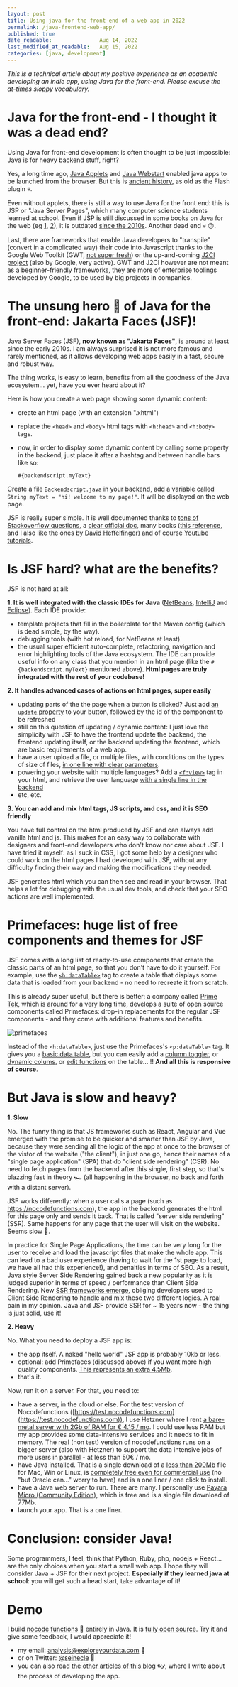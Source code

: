 ```yaml
---
layout: post
title: Using java for the front-end of a web app in 2022
permalink: /java-frontend-web-app/
published: true
date_readable:               Aug 14, 2022
last_modified_at_readable:   Aug 15, 2022
categories: [java, development]
---
```


*This is a technical article about my positive experience as an academic developing an indie app, using Java for the front-end.
Please excuse the at-times sloppy vocabulary.*

# Java for the front-end - I thought it was a dead end?

Using Java for front-end development is often thought to be just impossible: Java is for heavy backend stuff, right?

Yes, a long time ago, [Java Applets](https://en.wikipedia.org/wiki/Java_applet) and [Java Webstart](https://en.wikipedia.org/wiki/Java_Web_Start) enabled java apps to be launched from the browser. But this is [ancient history](https://www.slideshare.net/HendrikEbbers/java-webstart-is-dead-what-should-we-do-now), as old as the Flash plugin 💀.

Even without applets, there is still a way to use Java for the front end: this is JSP or "Java Server Pages", which many computer science students learned at school.
Even if JSP is still discussed in some books on Java for the web (eg [1](https://www.amazon.com/Java-Jakarta-Recipes-Problem-Solution-Enterprise-ebook/dp/B0B6Z9JTNH), [2](https://www.amazon.com/Beginning-Jakarta-Web-Development-Applications/dp/1484258657)), it is outdated [since the 2010s](https://odoepner.wordpress.com/2015/03/11/is-jsp-an-unsupported-deprecated-part-of-jee/). Another dead end 💀 😔. 

Last, there are frameworks that enable Java developers to "transpile" (convert in a complicated way) their code into Javascript thanks to the Google Web Toolkit (GWT, [not super fresh](https://groups.google.com/g/google-web-toolkit/c/FeEI0Rl7cyw/m/OU0HHvxtBQAJ?pli=1)) or the up-and-coming [J2Cl project](https://github.com/google/j2cl) (also by Google, very active).
GWT and J2Cl however are not meant as a beginner-friendly frameworks, they are more of enterprise toolings developed by Google, to be used by big projects in companies.

# The unsung hero 🌈 of Java for the front-end: Jakarta Faces (JSF)!

Java Server Faces (JSF), **now known as "Jakarta Faces"**, is around at least since the early 2010s. I am always surprised it is not more famous and rarely mentioned, as it allows developing web apps easily in a fast, secure and robust way.

The thing works, is easy to learn, benefits from all the goodness of the Java ecosystem... yet, have you ever heard about it?

Here is how you create a web page showing some dynamic content:

- create an html page (with an extension ".xhtml")
- replace the `<head>` and `<body>` html tags with `<h:head>` and `<h:body>` tags.
- now, in order to display some dynamic content by calling some property in the backend, just place it after a hashtag and between handle bars like so:

  `#{backendscript.myText}`
  
Create a file `Backendscript.java` in your backend, add a variable called `String myText = "hi! welcome to my page!"`. It will be displayed on the web page.

JSF is really super simple.
It is well documented thanks to [tons of Stackoverflow questions](https://stackoverflow.com/questions/tagged/jsf), a [clear official doc](https://eclipse-ee4j.github.io/jakartaee-tutorial/), many books ([this reference](https://link.springer.com/book/10.1007/978-1-4842-7310-4), and I also like the ones by [David Heffelfinger](https://www.amazon.fr/Java-Application-Development-Enterprise-applications-ebook/dp/B072MFGRVF)) and of course [Youtube tutorials](https://www.youtube.com/watch?v=-Jbuy8aaLVA).

# Is JSF hard? what are the benefits?

JSF is not hard at all:

**1. It is well integrated with the classic IDEs for Java** ([NetBeans](https://netbeans.apache.org/), [IntelliJ](https://www.jetbrains.com/idea/) and [Eclipse](https://www.eclipse.org/ide/)). Each IDE provide:

  * template projects that fill in the boilerplate for the Maven config (which is dead simple, by the way).
  * debugging tools (with hot reload, for NetBeans at least)
  * the usual super efficient auto-complete, refactoring, navigation and error highlighting tools of the Java ecosystem. The IDE can provide useful info on any class that you mention in an html page (like the `#{backendscript.myText}` mentioned above). **Html pages are truly integrated with the rest of your codebase!**

**2. It handles advanced cases of actions on html pages, super easily**
  * updating parts of the the page when a button is clicked? Just add [an `update` property](https://github.com/seinecle/nocodefunctions/blob/0fb9a250f4e33559b5e835d241e0974de7047068/src/main/webapp/index.xhtml#L215) to your button, followed by the id of the component to be refreshed
  * still on this question of updating / dynamic content: I just love the simplicity with JSF to have the frontend update the backend, the frontend updating itself, or the backend updating the frontend, which are basic requirements of a web app. 
  * have a user upload a file, or multiple files, with conditions on the types of size of files, [in one line with clear parameters](https://github.com/seinecle/nocodefunctions/blob/0fb9a250f4e33559b5e835d241e0974de7047068/src/main/webapp/import_your_structured_data_two_columns.xhtml#L68).
  * powering your website with multiple languages? Add a [`<f:view>`](https://github.com/seinecle/nocodefunctions/blob/0fb9a250f4e33559b5e835d241e0974de7047068/src/main/webapp/who.xhtml#L8) tag in your html, and retrieve the user language [with a single line in the backend](https://github.com/seinecle/nocodefunctions/blob/0fb9a250f4e33559b5e835d241e0974de7047068/src/main/java/net/clementlevallois/nocodeapp/web/front/backingbeans/ActiveLocale.java#L40)
  * etc, etc.

**3. You can add and mix html tags, JS scripts, and css, and it is SEO friendly**

You have full control on the html produced by JSF and can always add vanilla html and js. This makes for an easy way to collaborate with designers and front-end developers who don't know nor care about JSF. I have tried it myself: as I suck in CSS, I got some help by a designer who could work on the html pages I had developed with JSF, without any difficulty finding their way and making the modifications they needed.

JSF generates html which you can then see and read in your browser. That helps a lot for debugging with the usual dev tools, and check that your SEO actions are well implemented.


# Primefaces: huge list of free components and themes for JSF

JSF comes with a long list of ready-to-use components that create the classic parts of an html page, so that you don't have to do it yourself.
For example, use the [`<h:dataTable>`](https://www.javatpoint.com/jsf-datatable) tag to create a table that displays some data that is loaded from your backend - no need to recreate it from scratch.

This is already super useful, but there is better: a company called [Prime Tek](https://www.primefaces.org/), which is around for a very long time, develops a suite of open source components called Primefaces: drop-in replacements for the regular JSF components - and they come with additional features and benefits.

![primefaces](https://user-images.githubusercontent.com/1244100/184534013-231ca860-a753-4556-931e-b601616cb7dc.png)


Instead of the `<h:dataTable>`, just use the Primefaces's `<p:dataTable>` tag. It gives you a [basic data table](https://www.primefaces.org/showcase/ui/data/datatable/basic.xhtml), but you can easily add a [column toggler](https://www.primefaces.org/showcase/ui/data/datatable/columnToggler.xhtml), or [dynamic colums](https://www.primefaces.org/showcase/ui/data/datatable/columns.xhtml), or [edit functions](https://www.primefaces.org/showcase/ui/data/datatable/edit.xhtml) on the table... !! **And all this is responsive of course**.

# But Java is slow and heavy?

**1. Slow**

No. The funny thing is that JS frameworks such as React, Angular and Vue emerged with the promise to be quicker and smarter than JSF by Java, because they were sending all the logic of the app at once to the browser of the vistor of the website ("the client"), in just one go, hence their names of a "single page application" (SPA) that do "client side rendering" (CSR). No need to fetch pages from the backend after this single, first step, so that's blazzing fast in theory 🏎️ (all happening in the browser, no back and forth with a distant server).

JSF works differently: when a user calls a page (such as https://nocodefunctions.com), the app in the backend generates the html for this page only and sends it back. That is called "server side rendering" (SSR).
Same happens for any page that the user will visit on the website.
Seems slow 🚜.

In practice for Single Page Applications, the time can be very long for the user to receive and load the javascript files that make the whole app.
This can lead to a bad user experience (having to wait for the 1st page to load, we have all had this experience!), and penalties in terms of SEO.
As a result, Java style Server Side Rendering gained back a new popularity as it is judged superior in terms of speed / performance than Client Side Rendering.
New [SSR frameworks emerge](https://blog.logrocket.com/improve-app-performance-react-server-side-rendering/#why-move-to-react-server-side-rendering), obliging developers used to Client Side Rendering to handle and mix these two different logics. A real pain in my opinion. Java and JSF provide SSR for ~ 15 years now - the thing is just solid, use it! 

**2. Heavy**

No. What you need to deploy a JSF app is:

- the app itself. A naked "hello world" JSF app is probably 10kb or less.
- optional: add Primefaces (discussed above) if you want more high quality components. [This represents an extra 4.5Mb](https://mvnrepository.com/artifact/org.primefaces/primefaces/12.0.0-RC2).
- that's it.

Now, run it on a server. For that, you need to:

- have a server, in the cloud or else. For the test version of Nocodefunctions ([https://test.nocodefunctions.com](https://test.nocodefunctions.com)), I use Hetzner where I rent [a bare-metal server with 2Gb of RAM for € 4.15 / mo](https://www.hetzner.com/cloud). I could use less RAM but my app provides some data-intensive services and it needs to fit in memory. The real (non test) version of nocodefunctions runs on a bigger server (also with Hetzner) to support the data intensive jobs of more users in parallel - at less than 50€ / mo. 
- have Java installed. That is a single download of a [less than 200Mb](https://adoptium.net/) file for Mac, Win or Linux, is [completely free even for commercial use](https://adoptium.net/docs/faq) (no "but Oracle can..." worry to have) and is a one liner / one click to install.
- have a Java web server to run. There are many. I personally use [Payara Micro (Community Edition)](https://www.payara.fish/downloads/payara-platform-community-edition/), which is free and is a single file download of 77Mb.
- launch your app. That is a one liner.

# Conclusion: consider Java!

Some programmers, I feel, think that Python, Ruby, php, nodejs + React... are the only choices when you start a small web app. I hope they will consider Java + JSF for their next project. **Especially if they learned java at school**: you will get such a head start, take advantage of it!


# Demo

I build [nocode functions](https://nocodefunctions.com) 🔎 entirely in Java. It is [fully open source](https://github.com/seinecle/nocodefunctions). Try it and give some feedback, I would appreciate it!

* my email: [analysis@exploreyourdata.com](mailto:analysis@exploreyourdata.com) 📧
* or on Twitter: [@seinecle](https://twitter.com/seinecle) 📱
* you can also read [the other articles of this blog](https://nocodefunctions.com/blog) 👓, where I write about the process of developing the app.
